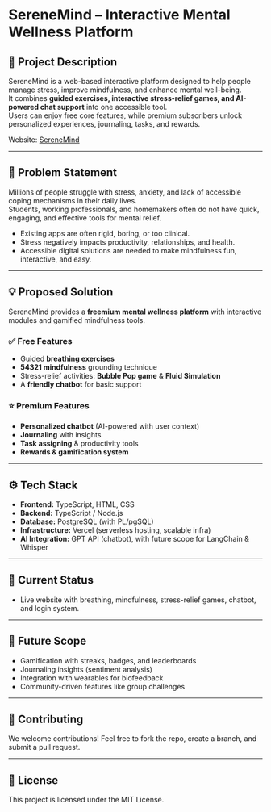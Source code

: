 # SereneMind – Interactive Mental Wellness Platform

## 🌱 Project Description
SereneMind is a web-based interactive platform designed to help people manage stress, improve mindfulness, and enhance mental well-being.  
It combines **guided exercises, interactive stress-relief games, and AI-powered chat support** into one accessible tool.  
Users can enjoy free core features, while premium subscribers unlock personalized experiences, journaling, tasks, and rewards.  

Website: [SereneMind](https://serene-mind-gules.vercel.app/)

---

## 🧠 Problem Statement
Millions of people struggle with stress, anxiety, and lack of accessible coping mechanisms in their daily lives.  
Students, working professionals, and homemakers often do not have quick, engaging, and effective tools for mental relief.  

- Existing apps are often rigid, boring, or too clinical.  
- Stress negatively impacts productivity, relationships, and health.  
- Accessible digital solutions are needed to make mindfulness fun, interactive, and easy.  

---

## 💡 Proposed Solution
SereneMind provides a **freemium mental wellness platform** with interactive modules and gamified mindfulness tools.  

### ✅ Free Features
- Guided **breathing exercises**  
- **54321 mindfulness** grounding technique  
- Stress-relief activities: **Bubble Pop game** & **Fluid Simulation**  
- A **friendly chatbot** for basic support  

### ⭐ Premium Features
- **Personalized chatbot** (AI-powered with user context)  
- **Journaling** with insights  
- **Task assigning** & productivity tools  
- **Rewards & gamification system**  

---

## ⚙️ Tech Stack
- **Frontend:** TypeScript, HTML, CSS  
- **Backend:** TypeScript / Node.js  
- **Database:** PostgreSQL (with PL/pgSQL)  
- **Infrastructure:** Vercel (serverless hosting, scalable infra)  
- **AI Integration:** GPT API (chatbot), with future scope for LangChain & Whisper  

---

## 🚀 Current Status
- Live website with breathing, mindfulness, stress-relief games, chatbot, and login system.  

---

## 🔮 Future Scope
- Gamification with streaks, badges, and leaderboards  
- Journaling insights (sentiment analysis)  
- Integration with wearables for biofeedback  
- Community-driven features like group challenges  

---

## 🤝 Contributing
We welcome contributions! Feel free to fork the repo, create a branch, and submit a pull request.  

---

## 📜 License
This project is licensed under the MIT License.
